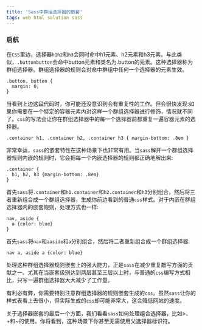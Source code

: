 ```yaml
---
title: 'Sass中群组选择器的嵌套'
tags: web html solution sass
---
```


### 启航
<div class="content-bg">
<div class="content-intro view-box "><p></p><p>在<code>CSS</code>里边，选择器<code>h1</code><code>h2</code>和<code>h3</code>会同时命中h1元素、h2元素和h3元素。与此类似，<code>.button</code><code>button</code>会命中button元素和类名为.button的元素。这种选择器称为群组选择器。群组选择器的规则会对命中群组中任何一个选择器的元素生效。</p><pre><a class="code-copy right0" title="复制到剪切板"><i class="icon-copy"></i></a><code class="hljs css"><span><span class="hljs-selector-class">.button</span></span>, <span><span class="hljs-selector-tag">button</span></span> <span>{
  <span><span><span class="hljs-attribute">margin</span></span>:<span> <span><span class="hljs-number">0</span></span></span></span>;
<span>}</span></span></code></pre><p>当看到上边这段代码时，你可能还没意识到会有重复性的工作。但会很快发现:如果你需要在一个特定的容器元素内对这样一个群组选择器进行修饰，情况就不同了。<code>css</code>的写法会让你在群组选择器中的每一个选择器前都重复一遍容器元素的选择器。</p><pre><a class="code-copy right0" title="复制到剪切板"><i class="icon-copy"></i></a><code class="hljs css"><span><span class="hljs-selector-class">.container</span></span> <span><span class="hljs-selector-tag">h1</span></span>, <span><span class="hljs-selector-class">.container</span></span> <span><span class="hljs-selector-tag">h2</span></span>, <span><span class="hljs-selector-class">.container</span></span> <span><span class="hljs-selector-tag">h3</span></span> <span>{ <span><span><span class="hljs-attribute">margin-bottom</span></span>:<span> .<span><span class="hljs-number">8em</span></span> </span></span></span>}</code></pre><p>非常幸运，<code>sass</code>的嵌套特性在这种场景下也非常有用。当<code>sass</code>解开一个群组选择器规则内嵌的规则时，它会把每一个内嵌选择器的规则都正确地解出来:</p><pre><a class="code-copy right0" title="复制到剪切板"><i class="icon-copy"></i></a><code class="hljs"><span>.container</span> {
  <span>h1</span>, <span>h2</span>, <span>h3</span> {<span>margin-bottom</span><span>: .<span>8em</span>}
}</span></code></pre><p>首先<code>sass</code>将<code>.container</code>和<code>h1</code><code>.container</code>和<code>h2</code><code>.container</code>和<code>h3</code>分别组合，然后将三者重新组合成一个群组选择器，生成你前边看到的普通<code>css</code>样式。对于内嵌在群组选择器内的嵌套规则，处理方式也一样:</p><pre><a class="code-copy right0" title="复制到剪切板"><i class="icon-copy"></i></a><code class="hljs"><span>nav</span>, <span>aside</span> {
  <span>a</span> {<span>color</span><span>: blue}
}</span></code></pre><p>首先<code>sass</code>将<code>nav</code>和<code>a</code><code>aside</code>和<code>a</code>分别组合，然后将二者重新组合成一个群组选择器:</p><pre><a class="code-copy right0" title="复制到剪切板"><i class="icon-copy"></i></a><code class="hljs css"><span><span class="hljs-selector-tag">nav</span></span> <span><span class="hljs-selector-tag">a</span></span>, <span><span class="hljs-selector-tag">aside</span></span> <span><span class="hljs-selector-tag">a</span></span> <span>{<span><span><span class="hljs-attribute">color</span></span>:<span> blue</span></span></span>}</code></pre><p>处理这种群组选择器规则嵌套上的强大能力，正是<code>sass</code>在减少重复敲写方面的贡献之一。尤其在当嵌套级别达到两层甚至三层以上时，与普通的<code>css</code>编写方式相比，只写一遍群组选择器大大减少了工作量。</p><p>有利必有弊，你需要特别注意群组选择器的规则嵌套生成的<code>css</code>。虽然<code>sass</code>让你的样式表看上去很小，但实际生成的<code>css</code>却可能非常大，这会降低网站的速度。</p><p>关于选择器嵌套的最后一个方面，我们看看<code>sass</code>如何处理组合选择器，比如&gt;、+和~的使用。你将看到，这种场景下你甚至无需使用父选择器标识符。</p></div>
<div style="clear:both"></div>
</div>